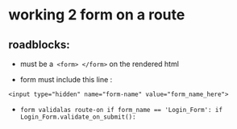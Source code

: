 # working 2 form on a route

## roadblocks:
 - must be a` <form> </form>` on the rendered html

 - form must include this line : 

`<input type="hidden" name="form-name" value="form_name_here">`

 - `form validalas route-on if form_name == 'Login_Form':
    if Login_Form.validate_on_submit():`

 


